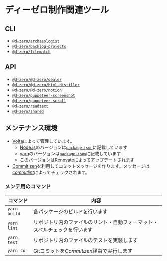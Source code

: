 # ディーゼロ制作関連ツール

## CLI

- [`@d-zero/archaeologist`](./packages/%40d-zero/archaeologist/README.md)
- [`@d-zero/backlog-projects`](./packages/%40d-zero/backlog-projects/README.md)
- [`@d-zero/filematch`](./packages/%40d-zero/filematch/README.md)

## API

- [`@d-zero/@d-zero/dealer`](./packages/%40d-zero/dealer/README.md)
- [`@d-zero/@d-zero/html-distiller`](./packages/%40d-zero/html-distiller/README.md)
- [`@d-zero/@d-zero/notion`](./packages/%40d-zero/notion/README.md)
- [`@d-zero/puppeteer-screenshot`](./packages/%40d-zero/puppeteer-screenshot/README.md)
- [`@d-zero/puppeteer-scroll`](./packages/%40d-zero/puppeteer-scroll/README.md)
- [`@d-zero/readtext`](./packages/%40d-zero/readtext/README.md)
- [`@d-zero/shared`](./packages/%40d-zero/shared/README.md)

## メンテナンス環境

- [Volta](https://volta.sh/)によって管理しています。
  - [Node.js](https://nodejs.org/)のバージョンは[`package.json`](./package.json)に記載しています
  - [yarn](https://yarnpkg.com/)のバージョンは[`package.json`](./package.json)に記載しています
  - このバージョンは[Renovate](https://www.mend.io/renovate/)によってアップデートされます
- [Commitizen](https://github.com/commitizen/cz-cli)を利用してコミットメッセージを作ります。メッセージは[_commitlint_](https://commitlint.js.org/)によってチェックされます。

### メンテ用のコマンド

| コマンド     | 内容                                                                       |
| ------------ | -------------------------------------------------------------------------- |
| `yarn build` | 各パッケージのビルドを行います                                             |
| `yarn lint`  | リポジトリ内のファイルのリント・自動フォーマット・スペルチェックを行います |
| `yarn test`  | リポジトリ内のファイルのテストを実装します                                 |
| `yarn co`    | Gitコミットを*Commitizen*経由で実行します                                  |
